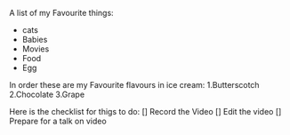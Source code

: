 A list of my Favourite things:
- cats
- Babies
- Movies
- Food
- Egg

In order these are my Favourite flavours in ice cream:
1.Butterscotch
2.Chocolate
3.Grape

Here is the checklist for thigs to do:
[] Record the Video
[] Edit the video
[] Prepare for a talk on video
